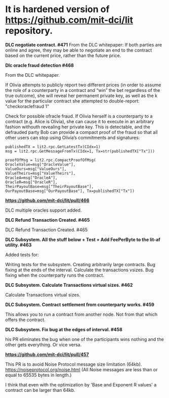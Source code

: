 # It is hardened version of https://github.com/mit-dci/lit repository.


**DLC negotiate contract. #471**
From the DLC whitepaper:
If both parties are online and agree, they may be able to negotiate 
an end to the contract based on the current price, rather than the future price.


**Dlc oracle fraud detection #468**

From the DLC whitepaper.

If Olivia attempts to publicly report two different prices (in order to assume the role of a counterparty 
in a contract and “win” the bet regardless of the true outcome), she will reveal her permanent private key, 
as well as the k value for the particular contract she attempted to double-report:
"checkoraclefraud 1"

Check for possible ofracle fraud. If Olivia herself is a counterparty to a contract (e.g. Alice is Olivia), 
she can cause it to execute in an arbitrary fashion withouth revealing her private key.
This is detectable, and the defrauded party Bob can provide a compact proof of the fraud so that all other 
users can stop using Olivia’s commitments and signatures:

```
publishedTX = lit2.rpc.GetLatestTx(CIdx=1)
msg = lit2.rpc.GetMessageFromTx(CIdx=1, Tx=str(publishedTX["Tx"]))

proofOfMsg = lit2.rpc.CompactProofOfMsg(
OracleValue=msg["OracleValue"],
ValueOurs=msg["ValueOurs"],
ValueTheirs=msg["ValueTheirs"],
OracleA=msg["OracleA"],
OracleR=msg["OracleR"],
TheirPayoutBase=msg["TheirPayoutBase"],
OurPayoutBase=msg["OurPayoutBase"], Tx=publishedTX["Tx"])
```


**https://github.com/mit-dci/lit/pull/466**

DLC multiple oracles support added.


**DLC Refund Transaction Created. #465**

DLC Refund Transaction Created. #465

**DLC Subsystem. All the stuff below + Test + Add FeePerByte to the lit-af utility. #463**

Added tests for:

Writing tests for the subsystem.
Creating arbitrarily large contracts.
Bug fixing at the ends of the interval.
Calculate the transactions vsizes.
Bug fixing when the counterparty runs the contract.


**DLC Subsystem. Calculate Transactions virtual sizes. #462**

Calculate Transactions virtual sizes.

**DLC Subsystem. Contract settlement from counterparty works. #459**

This allows you to run a contract from another node. Not from that which offers the contract.

**DLC Subsystem. Fix bug at the edges of interval. #458**

his PR eliminates the bug when one of the participants wins nothing and the other gets everything. Or vice versa.

**https://github.com/mit-dci/lit/pull/457**

This PR is to avoid Noise Protocol message size limitation (64kb).
https://noiseprotocol.org/noise.html
(All Noise messages are less than or equal to 65535 bytes in length.)

I think that even with the optimization by 'Base and Exponent R values'
a contract can be larger than 64kb.

